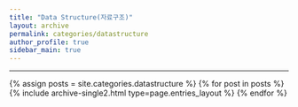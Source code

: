```yaml
---
title: "Data Structure(자료구조)"
layout: archive
permalink: categories/datastructure
author_profile: true
sidebar_main: true
---
```


<!-- 공백이 포함되어 있는 카테고리 이름의 경우 site.categories.['a b c'] 이런식으로! -->

***

{% assign posts = site.categories.datastructure %}
{% for post in posts %} {% include archive-single2.html type=page.entries_layout %} {% endfor %}

